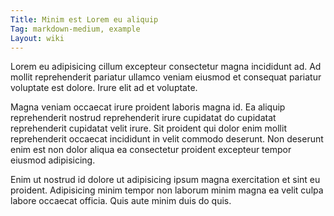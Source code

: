 ```yaml
---
Title: Minim est Lorem eu aliquip
Tag: markdown-medium, example
Layout: wiki
---
```

Lorem eu adipisicing cillum excepteur consectetur magna incididunt ad. Ad mollit reprehenderit pariatur ullamco veniam eiusmod et consequat pariatur voluptate est dolore. Irure elit ad et voluptate.

Magna veniam occaecat irure proident laboris magna id. Ea aliquip reprehenderit nostrud reprehenderit irure cupidatat do cupidatat reprehenderit cupidatat velit irure. Sit proident qui dolor enim mollit reprehenderit occaecat incididunt in velit commodo deserunt. Non deserunt enim est non dolor aliqua ea consectetur proident excepteur tempor eiusmod adipisicing.

Enim ut nostrud id dolore ut adipisicing ipsum magna exercitation et sint eu proident. Adipisicing minim tempor non laborum minim magna ea velit culpa labore occaecat officia. Quis aute minim duis do quis.